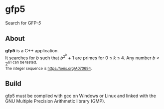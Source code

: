 # gfp5
Search for GFP-*5*

## About

**gfp5** is a C++ application.  
It searches for *b* such that *b*<sup>2<sup>*k*</sup></sup> + 1 are primes for 0 &le; *k* &le; 4.
Any number *b*·< 2<sup>61 can be tested.  
The integer sequence is https://oeis.org/A070694.

## Build

gfp5 must be compiled with gcc on Windows or Linux and linked with the GNU Multiple Precision Arithmetic library (GMP).  
